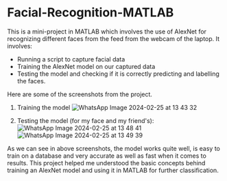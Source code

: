 # Facial-Recognition-MATLAB 

This is a mini-project in MATLAB which involves the use of AlexNet for recognizing different faces from the feed from the webcam of the laptop. It involves:
- Running a script to capture facial data
- Training the AlexNet model on our captured data
- Testing the model and checking if it is correctly predicting and labelling the faces.

Here are some of the screenshots from the project.
1. Training the model
![WhatsApp Image 2024-02-25 at 13 43 32](https://github.com/Prajyot9501/Facial-Recognition-MATLAB/assets/60104217/636fb048-2b09-48fb-bd3d-7055ab210e89)

2. Testing the model (for my face and my friend's):
   ![WhatsApp Image 2024-02-25 at 13 48 41](https://github.com/Prajyot9501/Facial-Recognition-MATLAB/assets/60104217/17451562-07e3-47b8-b885-58b01e02312b)
![WhatsApp Image 2024-02-25 at 13 49 39](https://github.com/Prajyot9501/Facial-Recognition-MATLAB/assets/60104217/35f9c7bc-6bb8-42af-8c8e-0d960bff823f)

As we can see in above screenshots, the model works quite well, is easy to train on a database and very accurate as well as fast when it comes to results. This project helped me understood the basic concepts behind training an AlexNet model and using it in MATLAB for further classification. 
